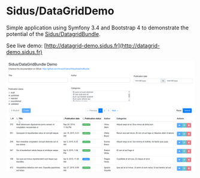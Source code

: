 Sidus/DataGridDemo
===================

Simple application using Symfony 3.4 and Bootstrap 4 to demonstrate the potential of the
[Sidus/DatagridBundle](https://github.com/VincentChalnot/SidusDataGridBundle).

See live demo: [http://datagrid-demo.sidus.fr](http://datagrid-demo.sidus.fr)

![Demo screenshot](app/Resources/documentation/demo.png)
